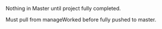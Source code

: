 Nothing in Master until project fully completed.

Must pull from manageWorked before fully pushed to master.
